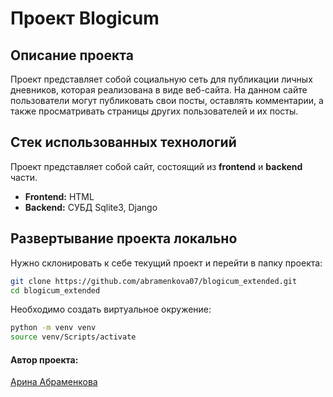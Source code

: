#  Проект Blogicum

## Описание проекта

Проект представляет собой социальную сеть для публикации личных дневников, которая реализована в виде веб-сайта. На данном сайте пользователи могут публиковать свои посты, оставлять комментарии, а также просматривать страницы других пользователей и их посты.

## Стек использованных технологий

Проект представляет собой сайт, состоящий из **frontend** и **backend** части.
* **Frontend:** HTML
* **Backend:** СУБД Sqlite3, Django

## Развертывание проекта локально

Нужно склонировать к себе текущий проект и перейти в папку проекта: <br>
```bash
git clone https://github.com/abramenkova07/blogicum_extended.git
cd blogicum_extended
```
Необходимо создать виртуальное окружение: <br>
```bash
python -m venv venv
source venv/Scripts/activate
```
#### Автор проекта:
[Арина Абраменкова](https://github.com/abramenkova07)
